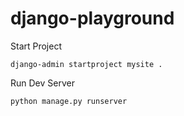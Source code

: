 # django-playground
 
Start Project

    django-admin startproject mysite .

Run Dev Server

    python manage.py runserver

